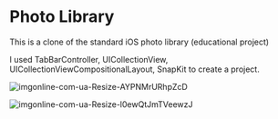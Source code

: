 # Photo Library

This is a clone of the standard iOS photo library (educational project)

I used TabBarController, UICollectionView, UICollectionViewCompositionalLayout, SnapKit to create a project.

![imgonline-com-ua-Resize-AYPNMrURhpZcD](https://user-images.githubusercontent.com/109585128/190136691-2175d6ec-e081-4ca3-b9c8-985bc19bbf9f.jpg)

![imgonline-com-ua-Resize-l0ewQtJmTVeewzJ](https://user-images.githubusercontent.com/109585128/190136843-fcfc972e-f899-4146-8e68-eda04a36f1ea.jpg)
